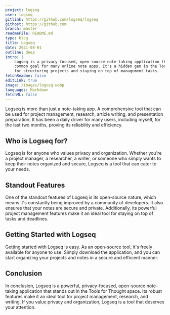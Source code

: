 ```yaml
---
project: logseq
user: logseq
gitlink: https://github.com/logseq/logseq
githost: https://github.com
branch: master
readmeFile: README.md
type: blog
title: Logseq
date: 2021-08-01
outline: deep
intro: |
    Logseq is a privacy-focused, open-source note-taking application that aims to secure your notes from prying eyes, a
    common goal for many online note apps. It's a hidden gem in the Tools for Thought space, providing a powerful platform
    for structuring projects and staying on top of management tasks.
fetchReadme: false
editLink: true
image: /images/logseq.webp
languages: Markdown
fetchML: false
---
```

<!--suppress CheckEmptyScriptTag, CheckEmptyScriptTag, HtmlUnknownAttribute, ES6UnusedImports -->
<script setup>
 import ArticleItem from '/components/ArticleItem.vue';
 import ArticleFooter from '/components/ArticleFooter.vue';
</script>
<ArticleItem :frontmatter="$frontmatter"/>

Logseq is more than just a note-taking app. A comprehensive tool that can be used for project management,
research, article writing, and presentation preparation. It has been a daily driver for many users, including myself,
for the last two months, proving its reliability and efficiency.

## Who is Logseq for?

Logseq is for anyone who values privacy and organization. Whether you're a project manager, a researcher, a writer, or
someone who simply wants to keep their notes organized and secure, Logseq is a tool that can cater to your needs.

## Standout Features

One of the standout features of Logseq is its open-source nature, which means it's constantly being improved by a
community of developers. It also ensures that your notes are secure and private. Additionally, its powerful project
management features make it an ideal tool for staying on top of tasks and deadlines.

## Getting Started with Logseq

Getting started with Logseq is easy. As an open-source tool, it's freely available for anyone to use. Simply download
the application, and you can start organizing your projects and notes in a secure and efficient manner.

## Conclusion

In conclusion, Logseq is a powerful, privacy-focused, open-source note-taking application that stands out in the Tools
for Thought space. Its robust features make it an ideal tool for project management, research, and writing. If you value
privacy and organization, Logseq is a tool that deserves your attention.

<ArticleFooter :frontmatter="$frontmatter"/>
